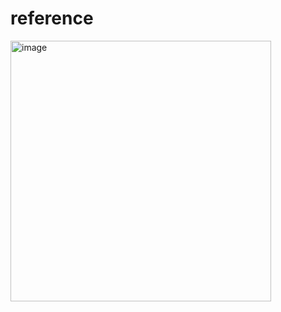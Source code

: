 # reference
<img width="417" alt="image" src="https://user-images.githubusercontent.com/75510135/123888162-82dcb900-d970-11eb-93d4-f21554750812.png">
